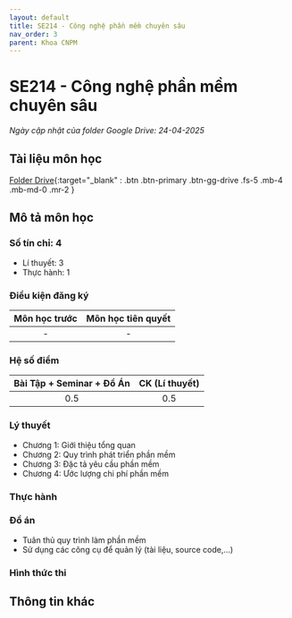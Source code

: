 ```yaml
---
layout: default
title: SE214 - Công nghệ phần mềm chuyên sâu
nav_order: 3
parent: Khoa CNPM
---
```


# SE214 - Công nghệ phần mềm chuyên sâu

*Ngày cập nhật của folder Google Drive: 24-04-2025*
## Tài liệu môn học

[Folder Drive](https://drive.google.com/drive/folders/11o9IsH4PphPj12D4vGmRRR_bUdgKilJn?usp=drive_link){:target="_blank" : .btn .btn-primary .btn-gg-drive .fs-5 .mb-4 .mb-md-0 .mr-2 }

## Mô tả môn học


### Số tín chỉ: 4
- Lí thuyết: 3
- Thực hành: 1

### Điều kiện đăng ký

| Môn học trước| Môn học tiên quyết  |  
|------|-----|  
| <center>-</center>| <center>-</center>|  

### Hệ số điểm

|   Bài Tập + Seminar + Đồ Án  |  CK (Lí thuyết) |  
|------|-----|  
| <center> 0.5 </center> | <center> 0.5 </center> |  

### Lý thuyết

- Chương 1: Giới thiệu tổng quan
- Chương 2: Quy trình phát triển phần mềm
- Chương 3: Đặc tả yêu cầu phần mềm
- Chương 4: Ước lượng chi phí phần mềm

### Thực hành


### Đồ án
- Tuân thủ quy trình làm phần mềm
- Sử dụng các công cụ để quản lý (tài liệu, source code,...)

### Hình thức thi
    
## Thông tin khác
